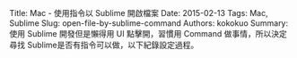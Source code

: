 Title: Mac - 使用指令以 Sublime 開啟檔案
Date: 2015-02-13
Tags: Mac, Sublime
Slug: open-file-by-sublime-command
Authors: kokokuo
Summary: 使用 Sublime 開發但是懶得用 UI 點擊開，習慣用 Command 做事情，所以決定尋找  Sublime是否有指令可以做，以下紀錄設定過程。